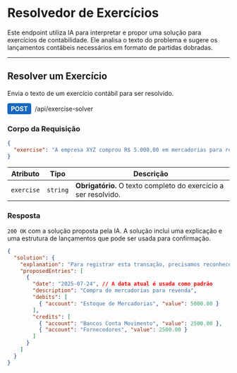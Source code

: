 # Resolvedor de Exercícios

Este endpoint utiliza IA para interpretar e propor uma solução para exercícios de contabilidade. Ele analisa o texto do problema e sugere os lançamentos contábeis necessários em formato de partidas dobradas.

---

## Resolver um Exercício

Envia o texto de um exercício contábil para ser resolvido.

<div style="display: flex; align-items: center; gap: 8px; margin-bottom: 16px;">
  <span style="background-color: #1867C0; color: white; padding: 4px 8px; border-radius: 4px; font-weight: bold;">POST</span>
  <span>/api/exercise-solver</span>
</div>

### Corpo da Requisição

```json
{
  "exercise": "A empresa XYZ comprou R$ 5.000,00 em mercadorias para revenda, pagando 50% à vista via transferência bancária e o restante a prazo."
}
```

| Atributo | Tipo | Descrição |
|---|---|---|
| `exercise` | `string` | **Obrigatório.** O texto completo do exercício a ser resolvido. |

### Resposta

`200 OK` com a solução proposta pela IA. A solução inclui uma explicação e uma estrutura de lançamentos que pode ser usada para confirmação.

```json
{
  "solution": {
    "explanation": "Para registrar esta transação, precisamos reconhecer o aumento no estoque, a saída de dinheiro do banco e a criação de uma obrigação com o fornecedor.",
    "proposedEntries": [
      {
        "date": "2025-07-24", // A data atual é usada como padrão
        "description": "Compra de mercadorias para revenda",
        "debits": [
          { "account": "Estoque de Mercadorias", "value": 5000.00 }
        ],
        "credits": [
          { "account": "Bancos Conta Movimento", "value": 2500.00 },
          { "account": "Fornecedores", "value": 2500.00 }
        ]
      }
    ]
  }
}
```